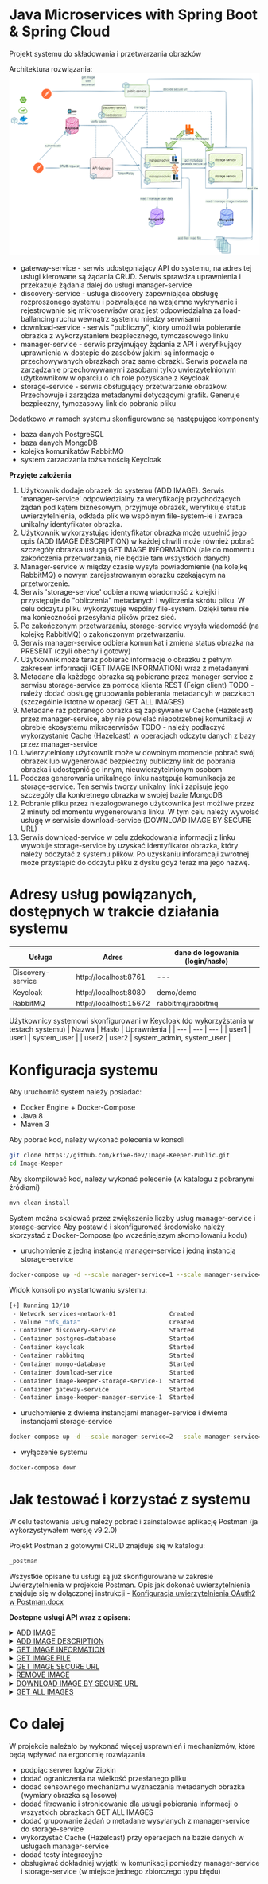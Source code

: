 # Java Microservices with Spring Boot & Spring Cloud

Projekt systemu do składowania i przetwarzania obrazków

Architektura rozwiązania:
![image](https://github.com/krixe-dev/Image-Keeper-Public/blob/master/_img/diagram.png?raw=true)

* gateway-service - serwis udostępniający API do systemu, na adres tej usługi kierowane są żądania CRUD. Serwis sprawdza uprawnienia i przekazuje żądania dalej do usługi manager-service
* discovery-service - usługa discovery zapewniająca obsługę rozproszonego systemu i pozwalająca na wzajemne wykrywanie i rejestrowanie się mikroserwisów oraz jest odpowiedzialna za load-ballancing ruchu wewnątrz systemu miedzy serwisami
* download-service - serwis "publiczny", który umożliwia pobieranie obrazka z wykorzystaniem bezpiecznego, tymczasowego linku
* manager-service - serwis przyjmujący żądania z API i weryfikujący uprawnienia w dostepie do zasobów jakimi są informacje o przechowywanych obrazkach oraz same obrazki. Serwis pozwala na zarządzanie przechowywanymi zasobami tylko uwierzytelnionym użytkownikow w oparciu o ich role pozyskane z Keycloak
* storage-service - serwis obsługujący przetwarzanie obrazków. Przechowuje i zarządza metadanymi dotyczącymi grafik. Generuje bezpieczny, tymczasowy link do pobrania pliku

Dodatkowo w ramach systemu skonfigurowane są następujące komponenty
* baza danych PostgreSQL
* baza danych MongoDB
* kolejka komunikatów RabbitMQ
* system zarzadzania tożsamością Keycloak

<b>Przyjęte założenia</b>

1) Użytkownik dodaje obrazek do systemu (ADD IMAGE). Serwis 'manager-service' odpowiedzialny za weryfikację przychodzących żądań pod kątem biznesowym, przyjmuje obrazek, weryfikuje status uwierzytelnienia, odkłada plik we wspólnym file-system-ie i zwraca unikalny identyfikator obrazka. 
2) Użytkownik wykorzystując identyfikator obrazka może uzuełnić jego opis (ADD IMAGE DESCRIPTION) w każdej chwili może również pobrać szczegóły obrazka usługą GET IMAGE INFORMATION (ale do momentu zakończenia przetwarzania, nie będzie tam wszystkich danych)
3) Manager-service w między czasie wysyła powiadomienie (na kolejkę RabbitMQ) o nowym zarejestrowanym obrazku czekającym na przetworzenie.
4) Serwis 'storage-service' odbiera nową wiadomość z kolejki i przystępuje do "obliczenia" metadanych i wyliczenia skrótu pliku. W celu odczytu pliku wykorzystuje wspólny file-system. Dzięki temu nie ma konieczności przesyłania plików przez sieć.
5) Po zakończonym przetwarzaniu, storage-service wysyła wiadomość (na kolejkę RabbitMQ) o zakończonym przetwarzaniu.
6) Serwis manager-service odbiera komunikat i zmiena status obrazka na PRESENT (czyli obecny i gotowy)
7) Użytkownik może teraz pobierać informacje o obrazku z pełnym zakresem informacji (GET IMAGE INFORMATION) wraz z metadanymi
8) Metadane dla każdego obrazka są pobierane przez manager-service z serwisu storage-service za pomocą klienta REST (Feign client)
   TODO - należy dodać obsługę grupowania pobierania metadancyh w paczkach (szczególnie istotne w operacji GET ALL IMAGES)
9) Metadane raz pobranego obrazka są zapisywane w Cache (Hazelcast) przez manager-service, aby nie powielać niepotrzebnej komunikacji w obrebie ekosystemu mikroserwisów
   TODO - należy podłaczyć wykorzystanie Cache (Hazelcast) w operacjach odczytu danych z bazy przez manager-service
10) Uwierzytelniony użytkownik może w dowolnym momencie pobrać swój obrazek lub wygenerować bezpieczny publiczny link do pobrania obrazka i udostępnić go innym, nieuwierzytelnionym osobom
11) Podczas generowania unikalnego linku następuje komunikacja ze storage-service. Ten serwis tworzy unikalny link i zapisuje jego szczegóły dla konkretnego obrazka w swojej bazie MongoDB
12) Pobranie pliku przez niezalogowanego użytkownika jest możliwe przez 2 minuty od momentu wygenerowania linku. W tym celu należy wywołać usługę w serwisie download-service (DOWNLOAD IMAGE BY SECURE URL)
13) Serwis download-service w celu zdekodowania informacji z linku wywołuje storage-service by uzyskać identyfikator obrazka, który należy odczytać z systemu plików. Po uzyskaniu inforamcaji zwrotnej może przystąpić do odczytu pliku z dysku gdyż teraz ma jego nazwę.

# Adresy usług powiązanych, dostępnych w trakcie działania systemu

| Usługa | Adres | dane do logowania (login/hasło)
| --- | --- | --- |
| Discovery-service | http://localhost:8761 | --- |
| Keycloak | http://localhost:8080 | demo/demo |
| RabbitMQ | http://localhost:15672 | rabbitmq/rabbitmq |

Użytkownicy systemowi skonfigurowani w Keycloak (do wykorzyżstania w testach systemu)
| Nazwa | Hasło | Uprawnienia |
| --- | --- | --- |
| user1 | user1 | system_user |
| user2 | user2 | system_admin, system_user |

# Konfiguracja systemu

Aby uruchomić system należy posiadać:
* Docker Engine + Docker-Compose
* Java 8
* Maven 3

Aby pobrać kod, należy wykonać polecenia w konsoli
```bash
git clone https://github.com/krixe-dev/Image-Keeper-Public.git
cd Image-Keeper
```

Aby skompilować kod, nalezy wykonać polecenie (w katalogu z pobranymi źródłami)
```bash
mvn clean install
```

System można skalować przez zwiększenie liczby usług manager-service i storage-service
Aby postawić i skonfigurować środowisko należy skorzystać z Docker-Compose (po wcześniejszym skompilowaniu kodu)
- uruchomienie z jedną instancją manager-service i jedną instancją storage-service
```bash
docker-compose up -d --scale manager-service=1 --scale manager-service=1
```
Widok konsoli po wystartowaniu systemu:
```bash
[+] Running 10/10
 - Network services-network-01               Created
 - Volume "nfs_data"                         Created 
 - Container discovery-service               Started 
 - Container postgres-database               Started
 - Container keycloak                        Started 
 - Container rabbitmq                        Started
 - Container mongo-database                  Started
 - Container download-service                Started
 - Container image-keeper-storage-service-1  Started
 - Container gateway-service                 Started 
 - Container image-keeper-manager-service-1  Started
```
- uruchomienie z dwiema instancjami manager-service i dwiema instancjami storage-service
```bash
docker-compose up -d --scale manager-service=2 --scale manager-service=2
```
- wyłączenie systemu
```bash
docker-compose down
```

# Jak testować i korzystać z systemu

W celu testowania usług należy pobrać i zainstalować aplikację Postman (ja wykorzystywałem wersję v9.2.0)

Projekt Postman z gotowymi CRUD znajduje się w katalogu: 
```bash
_postman
```
Wszystkie opisane tu usługi są już skonfigurowane w zakresie Uwierzytelnienia w projekcie Postman. 
Opis jak dokonać uwierzytelnienia znajduje się w dołączonej instrukcji - [Konfiguracja uwierzytelnienia OAuth2 w Postman.docx](https://github.com/krixe-dev/Image-Keeper-Public/blob/master/_postman/Konfiguracja%20uwierzytelnienia%20OAuth2%20w%20Postman.docx)

<b>Dostepne usługi API wraz z opisem:</b>

<details><summary><u>ADD IMAGE</u></summary>
<p>

usługa służy do wysłania nowego obrazka do systemu. 
W elemencie Body żądania należy dodać nowy element form-data

![image](https://github.com/krixe-dev/Image-Keeper-Public/blob/master/_img/add_image_1.png?raw=true)

1 - Wskazać konfigurację elementu Body, 2 - wybrać typ 'form-data', 3 - Wskazać, że podpinany będzie plik, 4 - wybrać plik z dysku

Adres usugi: 
<br/>
```bash
GET http://localhost:9000/images
```

Przykład prawidłowej odpowiedzi z usługi

```json
{
    "imageId": "339729e0-0690-4379-a08a-347289f50548",
    "status": "QUEUED",
    "owner": {
        "userName": "user1"
    },
    "createdOn": "2021-11-30T07:41:49.399+00:00",
    "updatedOn": "2021-11-30T07:41:49.399+00:00",
    "title": null,
    "description": null,
    "image-width": null,
    "image-height": null,
    "hash": null,
    "fileUrl": null,
    "instance": null
}
```
Nie wszystkie elementy odpowiedzi są uzupełnione. Część z nich wymaga dodania przez użytkownika (title, description) a część uzupełni się automatycznie, gdy system (storage-service) zakończy przetwarzanie pliku.

Najważniejsza informacja zwrotna to unikalny identyfikator obrazka w systemie
```json
"imageId": "339729e0-0690-4379-a08a-347289f50548",
```
Status 
```json
"status": "QUEUED",
```
oznacza, w jakim stanie znajduje się plik.</br>
Wszystkie możliwe statusy: 
```java
public enum ImageStatus {
    QUEUED, // zakolejkowany, czeka na przetworzenie i wyciągniecie metadanych
    PRESENT, // załadowany do systemu i gotowy do użycia
    CORRUPTED, // uszkodzony, nie możliwe jest jego przetwarzanie
    DELETED; // usunięty
}
```
Pozoztałe elementy odpowiedzi z systemu omówione zostaną przy okazji usługi GET IMAGE
</p>
</details>
<details><summary><u>ADD IMAGE DESCRIPTION</u></summary>
<p>

usługa służy do wysłania szczegółów przesłanego pliku. W celu poprawnego powiazania żądania z obrazkiem, 
którego opis chcemy zaktualizować, należy wykorzystać wartość 'imageId' uzyskaną w odpowiedzi na żądanie ADD IMAGE. 
Identyfikator należy dodać do ścieżki.

Adres usugi: 
<br/>
```bash
PUT http://localhost:8090/images/339729e0-0690-4379-a08a-347289f50548
```
W ciele żądania (Body) należy podać JSON z polami
```JSON
{
    "title" : "Image title",
    "description" : "Image description"
}
```
Przykład prawidłowej odpowiedzi z usługi
```JSON
{
    "imageId": "339729e0-0690-4379-a08a-347289f50548",
    "status": "QUEUED",
    "owner": {
        "userName": "user1"
    },
    "createdOn": "2021-11-30T07:41:49.399+00:00",
    "updatedOn": "2021-11-30T08:07:12.828+00:00",
    "title": "Image title",
    "description": "Image description",
    "image-width": null,
    "image-height": null,
    "hash": null,
    "fileUrl": null,
    "instance": null
}
```
Jak widać, nowe pola zostały uzupełnione (title, description)
<br/>
Zaktualizowała się również data ostatniej aktualizacji
```JSON
"updatedOn": "2021-11-30T08:07:12.828+00:00"
```
</p>
</details>
</details>
<details><summary><u>GET IMAGE INFORMATION</u></summary>
<p>

usługa służy do pobrania szczegółów konkretnego obrazka. W celu poprawnego powiazania żądania z obrazkiem, którego opis chcemy pobrać, należy wykorzystać wartość 'imageId' uzyskaną w odpowiedzi na żądanie ADD IMAGE i dodać ją do ścieżki

Adres usugi: 
<br/>
```bash
GET http://localhost:9000/images/339729e0-0690-4379-a08a-347289f50548
```
Przykład prawidłowej odpowiedzi z usługi
```JSON
{
    "imageId": "339729e0-0690-4379-a08a-347289f50548",
    "status": "PRESENT",
    "owner": {
        "userName": "user1"
    },
    "createdOn": "2021-11-30T07:41:49.399+00:00",
    "updatedOn": "2021-11-30T08:07:12.828+00:00",
    "title": "Image with title 11111",
    "description": "Image description",
    "image-width": 493,
    "image-height": 92,
    "hash": "cbe468abb8920998c003b49e29fa38ed3a963f932932774ac4dcdd632ee3896b",
    "fileUrl": "/images/339729e0-0690-4379-a08a-347289f50548/file",
    "instance": "Manager-Service:1ec37d4f-5c5c-429c-8fb3-bd865e6d8b7a"
}
```
<br/>
Opis pól:

| Pole | Opis | Metadane? |
| --- | --- | --- |
| imageId | Unikalny identyfikator obrazka | --- |
| status | Status obrazka w systemie | --- |
| owner | Właściciel (osoba która dodała obrazek do systemu | --- |
| createdOn | data dodania obrazka do systemu | --- |
| updatedOn | data ostatniej aktualizacji | --- |
| title | tytuł obrazka | --- |
| description | description | --- |
| image-width | wymiar obrazka - szerokość | tak |
| image-height | wymiar obrazka - wysokość | tak |
| hash | hask (SHA-256) obrazka | tak |
| fileUrl | link do pobrania obrazka (przez zalogowanego użytkownika) | --- |
| instance | nazwa instancji systemu, który zwrócił odpowiedź (w celu debugowania) | --- |

Metadane - określa, czy dane pochodzą z usługi storage-service i są dostępne po jego przetworzeniu 
</p>
</details>
<details><summary><u>GET IMAGE FILE</u></summary>
<p>

usługa służy do pobrania obrazka przez zalogowanego użytkwnika. Obrazek może pobrać TYLKO jego włąściciel i tylko gdy obrazek znajduje się w statusie PRESENT (czyli po jego przetworzeniu)

Adres usugi: 
<br/>
```bash
GET http://localhost:9000/images/339729e0-0690-4379-a08a-347289f50548/file
```
</p>
</details>
<details><summary><u>GET IMAGE SECURE URL</u></summary>
<p>

usługa służy do pobrania bezpiecznego linku do pobrania przez nieuwierzytelnionego użytkownika. W wyniku wywołania usługi zwrócony zostanie link ważny przez 2 minuty

Adres usugi: 
<br/>
```bash
GET http://localhost:9000/images/339729e0-0690-4379-a08a-347289f50548/url
```
Przykład prawidłowej odpowiedzi z usługi
```JSON
http://localhost:9010/download/2YdIZhOOhvbZ8J5OVkmBH8CxgjcI5WPUo4EeVSOyJfAm4qSX49kmaVHwWA9C6FFK
```
UWAGA!! - link do pobrania wskazuje na usługę z nowego serwisu - download-service. Ten serwis nie wymaga uwierzytelnienia. 
</p>
</details>
<details><summary><u>REMOVE IMAGE</u></summary>
<p>

usługa służy do usunięcia obrazka z systemu. W wyniku wywołania usługi zwrócony zostanie status 204 - No content. Jest to potwierdzenie poprawnego wywołania usługi

Adres usugi: 
<br/>
```bash
DELETE http://localhost:8090/images/339729e0-0690-4379-a08a-347289f50548
```
UWAGA!! - Usunięcie obrazka powoduje jedynie zmianę jego statusu. Możliwe jest nadal pozyskanie informacji o obrazku z usługi GET IMAGE INFORMATION. Nie jest już możliwa aktualizacja jego opisu ani pobranie.
</p>
</details>
<details><summary><u>DOWNLOAD IMAGE BY SECURE URL</u></summary>
<p>

usługa służy do pobrania obrazka z systemu przez niezalogowanego użytkownika. 
Link ważny jest 2 minuty od jego wygeneorwania.

Adres usugi: 
<br/>
```bash
GET http://localhost:9010/download/2YdIZhOOhvbZ8J5OVkmBH8CxgjcI5WPUo4EeVSOyJfAm4qSX49kmaVHwWA9C6FFK
```
UWAGA!! - Usunięcie obrazka powoduje jedynie zmiana jego statusu. 
</p>
</details>
<details><summary><u>GET ALL IMAGES</u></summary>
<p>

usługa służy do pobrania szczegółów wszystkich obrazków. Zwykły użytkownik pobierze informacje tylko o swoich obrazkach. Administrator pobierze informacje o wszystkich obrazkach.

Adres usugi: 
<br/>
```bash
GET http://localhost:9000/images
```
Przykład prawidłowej odpowiedzi z usługi
```JSON
[
    {
        "imageId": "339729e0-0690-4379-a08a-347289f50548",
        "status": "DELETED",
        "owner": {
            "userName": "user1"
        },
        "createdOn": "2021-11-30T07:41:49.399+00:00",
        "updatedOn": "2021-11-30T08:24:21.610+00:00",
        "title": "Image with title 11111",
        "description": "Image description",
        "image-width": null,
        "image-height": null,
        "hash": null,
        "fileUrl": null,
        "instance": "Manager-Service:8b24a0e4-ed3e-43b3-9a45-094949800e21"
    },
    {
        "imageId": "828b1d3b-a1c5-451f-adf1-d39ebeed0dd5",
        "status": "PRESENT",
        "owner": {
            "userName": "user2"
        },
        "createdOn": "2021-11-30T08:38:00.008+00:00",
        "updatedOn": "2021-11-30T08:38:00.008+00:00",
        "title": null,
        "description": null,
        "image-width": 552,
        "image-height": 777,
        "hash": "cbe468abb8920998c003b49e29fa38ed3a963f932932774ac4dcdd632ee3896b",
        "fileUrl": "/images/828b1d3b-a1c5-451f-adf1-d39ebeed0dd5/file",
        "instance": "Manager-Service:8b24a0e4-ed3e-43b3-9a45-094949800e21"
    }
]
```
</p>
</details>

# Co dalej

W projekcie należało by wykonać więcej usprawnień i mechanizmów, które będą wpływać na ergonomię rozwiązania.
* podpiąc serwer logów Zipkin
* dodać ograniczenia na wielkość przesłanego pliku
* dodać sensownego mechanizmu wyznaczania metadanych obrazka (wymiary obrazka są losowe)
* dodać fitrowanie i stronicowanie dla usługi pobierania informacji o wszystkich obrazkach GET ALL IMAGES
* dodać grupowanie żądań o metadane wysyłanych z manager-service do storage-service
* wykorzystać Cache (Hazelcast) przy operacjach na bazie danych w usługach manager-service
* dodać testy integracyjne
* obsługiwać dokładniej wyjątki w komunikacji pomiedzy manager-service i storage-service (w miejsce jednego zbiorczego typu błędu)